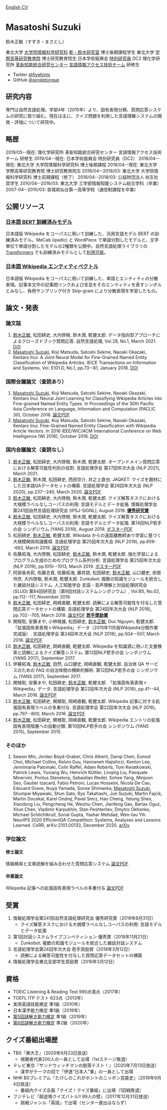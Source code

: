[English CV](./english_cv.html)

# Masatoshi Suzuki

鈴木正敏（すずき・まさとし）

東北大学 [大学院情報科学研究科](https://www.is.tohoku.ac.jp/) [乾・鈴木研究室](https://www.nlp.ecei.tohoku.ac.jp/) 博士後期課程学生
東北大学 [学際高等研究教育院](http://www.iiare.tohoku.ac.jp/) 博士研究教育院生
日本学術振興会 [特別研究員](https://www.jsps.go.jp/j-pd/index.html) DC2
理化学研究所 [革新知能統合研究センター](https://www.riken.jp/research/labs/aip/) [言語情報アクセス技術チーム](https://www.riken.jp/research/labs/aip/goalorient_tech/lang_inf_access_tech/index.html) 研修生

- Twitter [@fivehints](https://twitter.com/fivehints)
- GitHub [@singletongue](https://github.com/singletongue/)

## 研究内容

専門は自然言語処理。学部4年（2015年）より、固有表現分類、質問応答システムの研究に取り組む。現在は主に、クイズ問題を利用した言語理解システムの開発・評価について研究中。

## 略歴

2019/05--現在: 理化学研究所 革新知能統合研究センター 言語情報アクセス技術チーム 研修生
2019/04--現在: 日本学術振興会 特別研究員（DC2）
2018/04--現在: 東北大学 大学院情報科学研究科 博士後期課程
2018/04--現在: 東北大学 学際高等研究教育院 博士研究教育院生
2016/04--2018/03: 東北大学 大学院情報科学研究科 博士前期課程（修了）
2016/04--2018/03: 公益財団法人 尚志社 奨学生
2010/04--2016/03: 東北大学 工学部情報知能システム総合学科（卒業）
2007-04--2010/03: 宮城県仙台第一高等学校（通信制課程を卒業）

## 公開リソース

### [日本語 BERT 訓練済みモデル](https://github.com/cl-tohoku/bert-japanese)

日本語版 Wikipedia をコーパスに用いて訓練した、汎用言語モデル BERT の訓練済みモデル。MeCab (ipadic) と WordPiece で単語分割したモデルと、文字単位で単語分割したモデルの2種類を公開中。自然言語処理ライブラリの [Transformers](https://github.com/huggingface/transformers) でも訓練済みモデルとして[利用可能](https://huggingface.co/transformers/pretrained_models.html)。

### [日本語 Wikipedia エンティティベクトル](https://github.com/singletongue/WikiEntVec)

日本語版 Wikipedia をコーパスに用いて訓練した、単語とエンティティの分散表現。記事本文中の記事間リンクおよび言及をそのエンティティを表すシンボルとみなし、負例サンプリング付き Skip-gram により分散表現を学習したもの。

## 論文・発表

### 論文誌

1. <u>鈴木正敏</u>, 松田耕史, 大内啓樹, 鈴木潤, 乾健太郎. データ指向型アプローチによるクローズドブック質問応答. 自然言語処理, Vol.28, No.1, March 2021. [DOI](https://doi.org/10.5715/jnlp.28.3)
1. <u>Masatoshi Suzuki</u>, Koji Matsuda, Satoshi Sekine, Naoaki Okazaki, Kentaro Inui. A Joint Neural Model for Fine-Grained Named Entity Classification of Wikipedia Articles. IEICE Transactions on Information and Systems, Vol. E101.D, No.1, pp.73--81, January 2018. [DOI](https://doi.org/10.1587/transinf.2017SWP0005)

### 国際会議論文（査読あり）

1. <u>Masatoshi Suzuki</u>, Koji Matsuda, Satoshi Sekine, Naoaki Okazaki, Kentaro Inui. Neural Joint Learning for Classifying Wikipedia Articles into Fine-grained Named Entity Types. In Proceedings of the 30th Pacific Asia Conference on Language, Information and Computation (PACLIC 30), October 2016. [論文PDF](https://www.aclweb.org/anthology/Y/Y16/Y16-3027.pdf)
1. <u>Masatoshi Suzuki</u>, Koji Matsuda, Satoshi Sekine, Naoaki Okazaki, Kentaro Inui. Fine-Grained Named Entity Classification with Wikipedia Article Vectors. In 2016 IEEE/WIC/ACM International Conference on Web Intelligence (WI 2016), October 2016. [DOI](https://doi.org/10.1109/WI.2016.0080)

### 国内会議論文（査読なし）

1. <u>鈴木正敏</u>, 松田耕史, 大内啓樹, 鈴木潤, 乾健太郎. オープンドメイン質問応答における解答可能性判別の役割. 言語処理学会 第27回年次大会 (NLP 2021), March 2021.
1. <u>鈴木正敏</u>, 鈴木潤, 松田耕史, 西田京介, 井之上直也. JAQKET: クイズを題材にした日本語QAデータセットの構築. 言語処理学会 第26回年次大会 (NLP 2020), pp.237--240, March 2020. [論文PDF](https://www.anlp.jp/proceedings/annual_meeting/2020/pdf_dir/P2-24.pdf)
1. <u>鈴木正敏</u>, 松田耕史, 大内啓樹, 鈴木潤, 乾健太郎. クイズ解答タスクにおける大規模ラベルなしコーパスの利用: 言語モデルとデータ拡張. 情報処理学会 第241回自然言語処理研究会 (IPSJ-SIGNL), August 2019. <u>**優秀研究賞**</u>
1. <u>鈴木正敏</u>, 松田耕史, 大内啓樹, 鈴木潤, 乾健太郎. クイズ解答タスクにおける大規模ラベルなしコーパスの利用: 言語モデルとデータ拡張. 第14回NLP若手の会 シンポジウム (YANS 2019), August 2019. [ポスターPDF](https://drive.google.com/open?id=1VMHfRDImNnva9yAk4c1QtgQDAfhznaMw)
1. 松田耕史, <u>鈴木正敏</u>, 乾健太郎. Wikidata からの遠距離教師あり学習に基づく大規模関係知識獲得. 言語処理学会 第25回年次大会 (NLP 2019), pp.659--662, March 2019. [論文PDF](http://anlp.jp/proceedings/annual_meeting/2019/pdf_dir/P3-38.pdf)
1. 佐藤拓海, 大内啓樹, 松田耕史, <u>鈴木正敏</u>, 鈴木潤, 乾健太郎. 強化学習によるプログラム⽣成のためのプログラム系列分析. 言語処理学会 第25回年次大会 (NLP 2019), pp.1010--1013, March 2019. [ポスターPDF](http://anlp.jp/proceedings/annual_meeting/2019/pdf_dir/E5-2.pdf)
1. 阿部香央莉, 佐藤志貴, 佐藤拓海, 藤井諒, 松田耕史, <u>鈴木正敏</u>, 山口健史, 赤間怜奈, 大内啓樹, 鈴木潤, 乾健太郎. Zunkobot: 複数の知識モジュールを統合した雑談対話システム. 人工知能学会 言語・音声理解と対話処理研究会 (SLUD) 第84回研究会（第9回対話システムシンポジウム）, Vol.B5, No.02, pp.112--117, November 2018.
1. <u>鈴木正敏</u>, 松田耕史, 岡崎直観, 乾健太郎. 読解による解答可能性を付与した質問応答データセットの構築. 言語処理学会 第24回年次大会 (NLP 2018), pp.702--705, March 2018. [論文PDF](http://anlp.jp/proceedings/annual_meeting/2018/pdf_dir/C4-5.pdf) <u>**若手奨励賞**</u>
1. 関根聡, 安藤まや, 小林暁雄, 松田耕史, <u>鈴木正敏</u>, Duc Nguyen, 乾健太郎. 「拡張固有表表現＋Wikipedia」データ（2015年11月版Wikipedia分類作業完成版）. 言語処理学会 第24回年次大会 (NLP 2018), pp.504--507, March 2018. [論文PDF](http://anlp.jp/proceedings/annual_meeting/2018/pdf_dir/P4-5.pdf)
1. <u>鈴木正敏</u>, 松田耕史, 岡崎直観, 乾健太郎. Wikipedia を知識源に用いた文書検索と読解によるクイズ解答システム. 第12回NLP若手の会 シンポジウム (YANS 2017), September 2017.
1. 伊藤拓海, <u>鈴木正敏</u>, 田然, 山口健史, 岡崎直観, 乾健太郎. 自治体 QA サービスのための FAQ の自治体間の横断的解析. 第12回NLP若手の会 シンポジウム (YANS 2017), September 2017.
1. 関根聡, 安藤まや, 松田耕史, <u>鈴木正敏</u>, 乾健太郎. 「拡張固有表表現＋Wikipedia」データ. 言語処理学会 第22回年次大会 (NLP 2016), pp.41--44, March 2016. [論文PDF](http://www.anlp.jp/proceedings/annual_meeting/2016/pdf_dir/P2-4.pdf)
1. <u>鈴木正敏</u>, 松田耕史, 関根聡, 岡崎直観, 乾健太郎. Wikipedia 記事に対する拡張固有表現ラベルの多重付与. 言語処理学会 第22回年次大会 (NLP 2016), pp.797--800, March 2016. [論文PDF](http://www.anlp.jp/proceedings/annual_meeting/2016/pdf_dir/A5-2.pdf)
1. <u>鈴木正敏</u>, 松田耕史, 関根聡, 岡崎直観, 乾健太郎. Wikipedia エントリの拡張固有表現階層への自動分類. 第10回NLP若手の会 シンポジウム (YANS 2015), September 2015.

### そのほか

1. Sewon Min, Jordan Boyd-Graber, Chris Alberti, Danqi Chen, Eunsol Choi, Michael Collins, Kelvin Guu, Hannaneh Hajishirzi, Kenton Lee, Jennimaria Palomaki, Colin Raffel, Adam Roberts, Tom Kwiatkowski, Patrick Lewis, Yuxiang Wu, Heinrich Küttler, Linqing Liu, Pasquale Minervini, Pontus Stenetorp, Sebastian Riedel, Sohee Yang, Minjoon Seo, Gautier Izacard, Fabio Petroni, Lucas Hosseini, Nicola De Cao, Edouard Grave, Ikuya Yamada, Sonse Shimaoka, <u>Masatoshi Suzuki</u>, Shumpei Miyawaki, Shun Sato, Ryo Takahashi, Jun Suzuki, Martin Fajcik, Martin Docekal, Karel Ondrej, Pavel Smrz, Hao Cheng, Yelong Shen, Xiaodong Liu, Pengcheng He, Weizhu Chen, Jianfeng Gao, Barlas Oguz, Xilun Chen, Vladimir Karpukhin, Stan Peshterliev, Dmytro Okhonko, Michael Schlichtkrull, Sonal Gupta, Yashar Mehdad, Wen-tau Yih. NeurIPS 2020 EfficientQA Competition: Systems, Analyses and Lessons Learned. CoRR, arXiv:2101.00133, December 2020. [arXiv](https://arxiv.org/abs/2101.00133)

### 学位論文

#### 修士論文

情報検索と文章読解を組み合わせた質問応答システム [論文PDF](http://www.cl.ecei.tohoku.ac.jp/publications/2018/master_thesis_m-suzuki.pdf)

#### 卒業論文

Wikipedia 記事への拡張固有表現ラベルの多重付与 [論文PDF](http://www.cl.ecei.tohoku.ac.jp/publications/2016/msuzuki_bthesis.pdf)

## 受賞

1. 情報処理学会第241回自然言語処理研究会 優秀研究賞（2019年8月31日）
    - クイズ解答タスクにおける大規模ラベルなしコーパスの利用: 言語モデルとデータ拡張
1. 第1回対話システムライブコンペティション 優秀賞（2018年11月21日）
    - Zunkobot: 複数の知識モジュールを統合した雑談対話システム
1. 言語処理学会第24回年次大会 若手奨励賞（2018年3月12日）
    - 読解による解答可能性を付与した質問応答データセットの構築
1. 情報処理学会東北支部学生奨励賞（2016年3月12日）

## 資格

- TOEIC Listening & Reading Test 990点満点（2017年）
- TOEFL ITP テスト 623点（2013年）
- 実用英語技能検定 準1級（2010年）
- 日本漢字能力検定 準1級（2019年）
- [第5回謎解き能力検定](https://www.nazoken.com/result/index.html) 準1級（2019年）
- [第6回謎解き能力検定](https://www.nazoken.com/result/index.html) 準2級（2020年）

## クイズ番組出場歴

- TBS『東大王』（2020年9月23日放送）
    - 視聴者代表200人の一員として出場（1stステージ敗退）
- テレビ東京『サンドウィッチマンの脱落テスト！』（2020年7月13日放送）
    - 漢字がテーマの回で「伊達"日本人"軍」の一員として出場
- NHK BSプレミアム『たけしのこれがホントのニッポン芸能史』（2019年9月4日放送）
    - 番組内クイズ企画「クイズ！クイズ番組」に出場（1回戦敗退）
- フジテレビ『超逆境クイズバトル!! 99人の壁』（2017年12月31日放送）
    - 挑戦ジャンル「英語」で出場（センター進出はならず）

